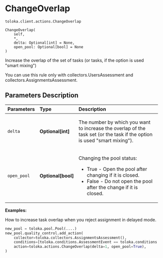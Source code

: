 # ChangeOverlap
`toloka.client.actions.ChangeOverlap`

```
ChangeOverlap(
    self,
    *,
    delta: Optional[int] = None,
    open_pool: Optional[bool] = None
)
```

Increase the overlap of the set of tasks (or tasks, if the option is used "smart mixing")


You can use this rule only with collectors.UsersAssessment and collectors.AssignmentsAssessment.

## Parameters Description

| Parameters | Type | Description |
| :----------| :----| :-----------|
`delta`|**Optional\[int\]**|<p>The number by which you want to increase the overlap of the task set (or the task if the option is used &quot;smart mixing&quot;).</p>
`open_pool`|**Optional\[bool\]**|<p>Changing the pool status:<ul><li>True - Open the pool after changing if it is closed.</li><li>False - Do not open the pool after the change if it is closed.</li></ul></p>

**Examples:**

How to increase task overlap when you reject assignment in delayed mode.

```python
new_pool = toloka.pool.Pool(....)
new_pool.quality_control.add_action(
    collector=toloka.collectors.AssignmentsAssessment(),
    conditions=[toloka.conditions.AssessmentEvent == toloka.conditions.AssessmentEvent.REJECT],
    action=toloka.actions.ChangeOverlap(delta=1, open_pool=True),
)
```
